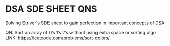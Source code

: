 # DSA SDE SHEET QNS
Solving Striver's SDE sheet to gain perfection in important concepts of DSA 

QN: Sort an array of 0’s 1’s 2’s without using extra space or sorting algo 
LINK: https://leetcode.com/problems/sort-colors/

